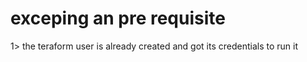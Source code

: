 # exceping an pre requisite 
1> the teraform user is already created and got its credentials to run it
